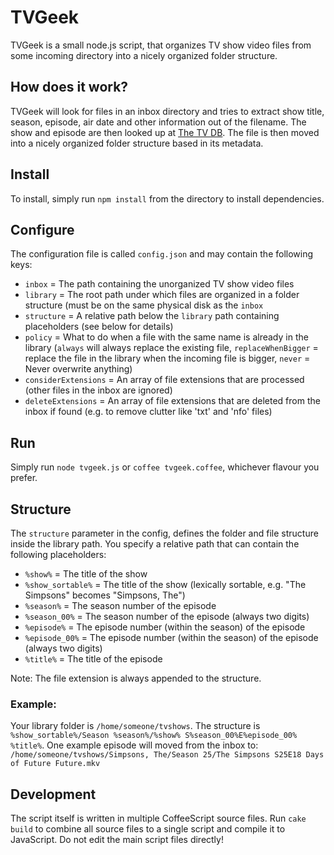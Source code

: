 # TVGeek

TVGeek is a small node.js script, that organizes TV show video files from some incoming directory  into a nicely organized folder structure.

## How does it work?

TVGeek will look for files in an inbox directory and tries to extract show title, season, episode, air date and other information out of the filename. The show and episode are then looked up at [The TV DB](http://thetvdb.com). The file is then moved into a nicely organized folder structure based in its metadata.

## Install

To install, simply run `npm install` from the directory to install dependencies.

## Configure

The configuration file is called `config.json` and may contain the following keys:

- `inbox` = The path containing the unorganized TV show video files
- `library` = The root path under which files are organized in a folder structure (must be on the same physical disk as the `inbox`
- `structure` = A relative path below the `library` path containing placeholders (see below for details)
- `policy` = What to do when a file with the same name is already in the library (`always` will always replace the existing file, `replaceWhenBigger` = replace the file in the library when the incoming file is bigger, `never` = Never overwrite anything)
- `considerExtensions` = An array of file extensions that are processed (other files in the inbox are ignored)
- `deleteExtensions` = An array of file extensions that are deleted from the inbox if found (e.g. to remove clutter like 'txt' and 'nfo' files)

## Run

Simply run `node tvgeek.js` or `coffee tvgeek.coffee`, whichever flavour you prefer.

## Structure

The `structure` parameter in the config, defines the folder and file structure inside the library path. You specify a relative path that can contain the following placeholders:

- `%show%` = The title of the show
- `%show_sortable%` = The title of the show (lexically sortable, e.g. "The Simpsons" becomes "Simpsons, The")
- `%season%` = The season number of the episode
- `%season_00%` = The season number of the episode (always two digits)
- `%episode%` = The episode number (within the season) of the episode
- `%episode_00%` = The episode number (within the season) of the episode (always two digits)
- `%title%` = The title of the episode

Note: The file extension is always appended to the structure.

### Example: 
Your library folder is `/home/someone/tvshows`.
The structure is `%show_sortable%/Season %season%/%show% S%season_00%E%episode_00% %title%`.
One example episode will moved from the inbox to:
`/home/someone/tvshows/Simpsons, The/Season 25/The Simpsons S25E18 Days of Future Future.mkv`

## Development

The script itself is written in multiple CoffeeScript source files. Run `cake build` to combine all source files to a single script and compile it to JavaScript.
Do not edit the main script files directly!